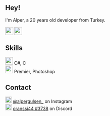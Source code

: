 #

## Hey! 
I'm Alper, a 20 years old developer from Turkey.

<a href="mailto:alpergulsen_@hotmail.com"><img width="25px" align="left" src="https://www.iconsdb.com/icons/preview/orange/outlook-xxl.png" /></a>
<a href="https://linkedin.com/in/alpergulsenn/"><img width="25px" src="https://www.iconsdb.com/icons/preview/orange/linkedin-3-xxl.png" /></a>



## Skills 
<img width="24px" src="https://img.icons8.com/color/48/undefined/code-folder.png"/>  C#, C                          
<img width="24px" src="https://img.icons8.com/color/48/undefined/orange-juice.png"/>  Premier, Photoshop



## Contact
<img width="20px" src="https://img.icons8.com/color/48/undefined/instagram.png"/>  [@alpergulsen_](https://www.instagram.com/alpergulsen_/) on Instagram      
<img width="20px" src="https://img.icons8.com/doodle/48/undefined/discord-logo.png"/>  [oranssi44 #3738](./) on Discord





</p>
  </p>
